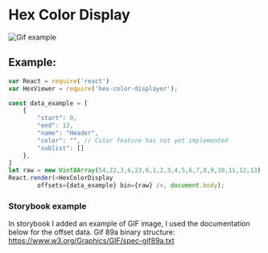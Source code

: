 # Hex Color Display

![Gif example](https://github.com/dolby360/hex_color_displayer/blob/master/assets/Capture.PNG?raw=true)

## Example:
```js
var React = require('react')
var HexViewer = require('hex-color-displayer');

const data_example = [
    {
        "start": 0,
        "end": 13,
        "name": "Header",
        "color": "", // Color feature has not yet implemented
        "sublist": []
    },
]
let raw = new Uint8Array(54,22,3,6,23,6,1,2,3,4,5,6,7,8,9,10,11,12,13);
React.render(<HexColorDisplay 
        offsets={data_example} bin={raw} />, document.body);
```


### Storybook example
In storybook I added an example of GIF image, I used the documentation below for the offset data.
Gif 89a binary structure:
https://www.w3.org/Graphics/GIF/spec-gif89a.txt

